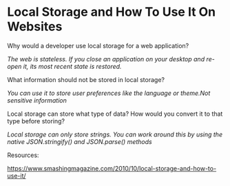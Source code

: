 # Local Storage and How To Use It On Websites

Why would a developer use local storage for a web application? 

 *The web is stateless. If you close an application on your desktop and re-open it, its most recent state is restored.*

What information should not be stored in local storage?

*You can use it to store user preferences like the language or theme.Not sensitive information*

Local storage can store what type of data? How would you convert it to that type before storing? 

*Local storage can only store strings. You can work around this by using the native JSON.stringify() and JSON.parse() methods*

Resources: 


https://www.smashingmagazine.com/2010/10/local-storage-and-how-to-use-it/
